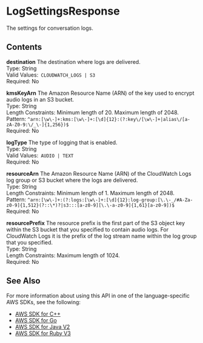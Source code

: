 # LogSettingsResponse<a name="API_LogSettingsResponse"></a>

The settings for conversation logs\.

## Contents<a name="API_LogSettingsResponse_Contents"></a>

 **destination**   <a name="lex-Type-LogSettingsResponse-destination"></a>
The destination where logs are delivered\.  
Type: String  
Valid Values:` CLOUDWATCH_LOGS | S3`   
Required: No

 **kmsKeyArn**   <a name="lex-Type-LogSettingsResponse-kmsKeyArn"></a>
The Amazon Resource Name \(ARN\) of the key used to encrypt audio logs in an S3 bucket\.  
Type: String  
Length Constraints: Minimum length of 20\. Maximum length of 2048\.  
Pattern: `^arn:[\w\-]+:kms:[\w\-]+:[\d]{12}:(?:key\/[\w\-]+|alias\/[a-zA-Z0-9:\/_\-]{1,256})$`   
Required: No

 **logType**   <a name="lex-Type-LogSettingsResponse-logType"></a>
The type of logging that is enabled\.  
Type: String  
Valid Values:` AUDIO | TEXT`   
Required: No

 **resourceArn**   <a name="lex-Type-LogSettingsResponse-resourceArn"></a>
The Amazon Resource Name \(ARN\) of the CloudWatch Logs log group or S3 bucket where the logs are delivered\.  
Type: String  
Length Constraints: Minimum length of 1\. Maximum length of 2048\.  
Pattern: `^arn:[\w\-]+:(?:logs:[\w\-]+:[\d]{12}:log-group:[\.\-_/#A-Za-z0-9]{1,512}(?::\*)?|s3:::[a-z0-9][\.\-a-z0-9]{1,61}[a-z0-9])$`   
Required: No

 **resourcePrefix**   <a name="lex-Type-LogSettingsResponse-resourcePrefix"></a>
The resource prefix is the first part of the S3 object key within the S3 bucket that you specified to contain audio logs\. For CloudWatch Logs it is the prefix of the log stream name within the log group that you specified\.   
Type: String  
Length Constraints: Maximum length of 1024\.  
Required: No

## See Also<a name="API_LogSettingsResponse_SeeAlso"></a>

For more information about using this API in one of the language\-specific AWS SDKs, see the following:
+  [ AWS SDK for C\+\+](https://docs.aws.amazon.com/goto/SdkForCpp/lex-models-2017-04-19/LogSettingsResponse) 
+  [ AWS SDK for Go](https://docs.aws.amazon.com/goto/SdkForGoV1/lex-models-2017-04-19/LogSettingsResponse) 
+  [ AWS SDK for Java V2](https://docs.aws.amazon.com/goto/SdkForJavaV2/lex-models-2017-04-19/LogSettingsResponse) 
+  [ AWS SDK for Ruby V3](https://docs.aws.amazon.com/goto/SdkForRubyV3/lex-models-2017-04-19/LogSettingsResponse) 